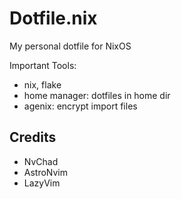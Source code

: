 # Dotfile.nix

My personal dotfile for NixOS

Important Tools:
 - nix, flake
 - home manager: dotfiles in home dir
 - agenix: encrypt import files

## Credits
 - NvChad
 - AstroNvim
 - LazyVim
